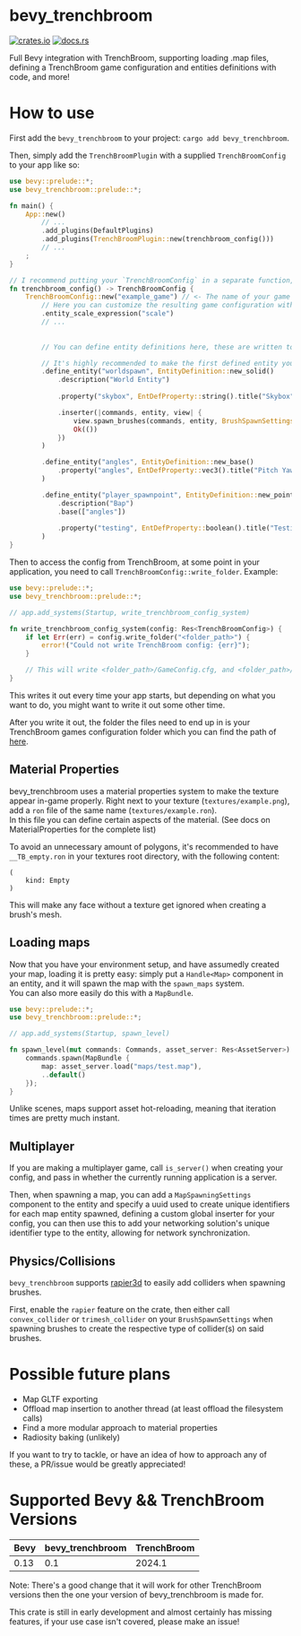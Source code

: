 # bevy_trenchbroom

[![crates.io](https://img.shields.io/crates/v/bevy_trenchbroom)](https://crates.io/crates/bevy_trenchbroom)
[![docs.rs](https://docs.rs/bevy_trenchbroom/badge.svg)](https://docs.rs/bevy_trenchbroom)

Full Bevy integration with TrenchBroom, supporting loading .map files, defining a TrenchBroom game configuration and entities definitions with code, and more!

# How to use
First add the `bevy_trenchbroom` to your project: `cargo add bevy_trenchbroom`.

Then, simply add the `TrenchBroomPlugin` with a supplied `TrenchBroomConfig` to your app like so:

```rust
use bevy::prelude::*;
use bevy_trenchbroom::prelude::*;

fn main() {
    App::new()
        // ...
        .add_plugins(DefaultPlugins)
        .add_plugins(TrenchBroomPlugin::new(trenchbroom_config()))
        // ...
    ;
}

// I recommend putting your `TrenchBroomConfig` in a separate function, most likely in its own module.
fn trenchbroom_config() -> TrenchBroomConfig {
    TrenchBroomConfig::new("example_game") // <- The name of your game
        // Here you can customize the resulting game configuration with a builder-like syntax
        .entity_scale_expression("scale")
        // ...
        
        
        // You can define entity definitions here, these are written to your game's FGD file

        // It's highly recommended to make the first defined entity your `worldspawn`
        .define_entity("worldspawn", EntityDefinition::new_solid()
            .description("World Entity")
            
            .property("skybox", EntDefProperty::string().title("Skybox").description("Path to Skybox"))

            .inserter(|commands, entity, view| {
                view.spawn_brushes(commands, entity, BrushSpawnSettings::new().draw_mesh());
                Ok(())
            })
        )

        .define_entity("angles", EntityDefinition::new_base()
            .property("angles", EntDefProperty::vec3().title("Pitch Yaw Roll (Y Z X)").default_value(Vec3::ZERO))
        )

        .define_entity("player_spawnpoint", EntityDefinition::new_point()
            .description("Bap")
            .base(["angles"])
            
            .property("testing", EntDefProperty::boolean().title("Testing Boolean").default_value(true).description("Awesome description"))
        )
}
```

Then to access the config from TrenchBroom, at some point in your application, you need to call `TrenchBroomConfig::write_folder`. Example:

```rust
use bevy::prelude::*;
use bevy_trenchbroom::prelude::*;

// app.add_systems(Startup, write_trenchbroom_config_system)

fn write_trenchbroom_config_system(config: Res<TrenchBroomConfig>) {
    if let Err(err) = config.write_folder("<folder_path>") {
        error!("Could not write TrenchBroom config: {err}");
    }

    // This will write <folder_path>/GameConfig.cfg, and <folder_path>/example_game.fgd
}
```

This writes it out every time your app starts, but depending on what you want to do, you might want to write it out some other time.

After you write it out, the folder the files need to end up in is your TrenchBroom games configuration folder which you can find the path of [here](https://trenchbroom.github.io/manual/latest/#game_configuration_files).

## Material Properties

bevy_trenchbroom uses a material properties system to make the texture appear in-game properly. Right next to your texture (`textures/example.png`), add a `ron` file of the same name (`textures/example.ron`).
<br>
In this file you can define certain aspects of the material. (See docs on MaterialProperties for the complete list) 

To avoid an unnecessary amount of polygons, it's recommended to have `__TB_empty.ron` in your textures root directory, with the following content:
```ron
(
    kind: Empty
)
```
This will make any face without a texture get ignored when creating a brush's mesh.

## Loading maps

Now that you have your environment setup, and have assumedly created your map, loading it is pretty easy: simply put a `Handle<Map>` component in an entity, and it will spawn the map with the `spawn_maps` system.
<br>
You can also more easily do this with a `MapBundle`.
```rust
use bevy::prelude::*;
use bevy_trenchbroom::prelude::*;

// app.add_systems(Startup, spawn_level)

fn spawn_level(mut commands: Commands, asset_server: Res<AssetServer>) {
    commands.spawn(MapBundle {
        map: asset_server.load("maps/test.map"),
        ..default()
    });
}
```

Unlike scenes, maps support asset hot-reloading, meaning that iteration times are pretty much instant.

## Multiplayer

If you are making a multiplayer game, call `is_server()` when creating your config, and pass in whether the currently running application is a server.

Then, when spawning a map, you can add a `MapSpawningSettings` component to the entity and specify a uuid used to create unique identifiers for each map entity spawned, defining a custom global inserter for your config, you can then use this to add your networking solution's unique identifier type to the entity, allowing for network synchronization.

## Physics/Collisions

`bevy_trenchbroom` supports [rapier3d](https://crates.io/crates/bevy_rapier3d) to easily add colliders when spawning brushes.

First, enable the `rapier` feature on the crate, then either call `convex_collider` or `trimesh_collider` on your `BrushSpawnSettings` when spawning brushes to create the respective type of collider(s) on said brushes.

# Possible future plans
- Map GLTF exporting
- Offload map insertion to another thread (at least offload the filesystem calls)
- Find a more modular approach to material properties
- Radiosity baking (unlikely)

If you want to try to tackle, or have an idea of how to approach any of these, a PR/issue would be greatly appreciated!

# Supported Bevy && TrenchBroom Versions
| Bevy | bevy_trenchbroom | TrenchBroom |
---|--|---
| 0.13 | 0.1 | 2024.1 |

Note: There's a good change that it will work for other TrenchBroom versions then the one your version of bevy_trenchbroom is made for.

This crate is still in early development and almost certainly has missing features, if your use case isn't covered, please make an issue!
